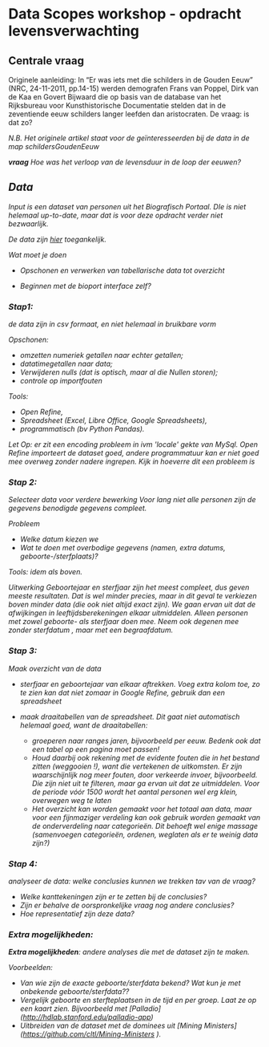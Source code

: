# Data Scopes workshop - opdracht levensverwachting

## Centrale vraag
Originele aanleiding: In “Er was iets met die schilders in de Gouden Eeuw” (NRC, 24-11-2011, pp.14-15) werden demografen Frans van Poppel, Dirk van de Kaa en Govert Bijwaard die op basis van de database van het Rijksbureau voor Kunsthistorische Documentatie stelden dat in de zeventiende eeuw schilders langer leefden dan aristocraten. De vraag: is dat zo?

<em>N.B. Het originele artikel staat voor de geïnteresseerden bij de data in de map _schildersGoudenEeuw_

**vraag**
Hoe was het verloop van de levensduur in de loop der eeuwen?

## Data
Input is een dataset van personen uit het _Biografisch Portaal_. DIe is niet helemaal up-to-date, maar dat is voor deze opdracht verder niet bezwaarlijk.

De data zijn <a href="https://surfdrive.surf.nl/files/index.php/s/5yIKGqnemljUQZL">hier</a> toegankelijk.

_Wat moet je doen_
- Opschonen en verwerken van tabellarische data tot overzicht

- Beginnen met de bioport interface zelf?

### Stap1:
de data zijn in csv formaat, en niet helemaal in bruikbare vorm

_Opschonen:_
+ omzetten numeriek getallen naar echter getallen;
+ datatimegetallen naar data;
+ Verwijderen nulls (dat is optisch, maar al die Nullen storen);
+ controle op importfouten

_Tools:_
+ Open Refine,
+ Spreadsheet (Excel, Libre Office, Google Spreadsheets),
+ programmatisch (bv Python Pandas).

*Let Op:* er zit een encoding probleem in ivm '_locale_' gekte van MySql. Open Refine importeert de dataset goed, andere programmatuur kan er niet goed mee overweg zonder nadere ingrepen. Kijk in hoeverre dit een probleem is

### Stap 2:
Selecteer data voor verdere bewerking
Voor lang niet alle personen zijn de gegevens benodigde gegevens compleet.

_Probleem_
+ Welke datum kiezen we
+ Wat te doen met overbodige gegevens (namen, extra datums,  geboorte-/sterfplaats)?

_Tools:_ idem als boven.

_Uitwerking_
Geboortejaar en sterfjaar zijn het meest compleet, dus geven meeste resultaten. Dat is wel minder precies, maar in dit geval te verkiezen boven minder data (die ook niet altijd exact zijn). We gaan ervan uit dat de afwijkingen in leeftijdsberekeningen elkaar uitmiddelen. Alleen personen met zowel geboorte- als sterfjaar doen mee. Neem ook degenen mee zonder sterfdatum , maar met een begraafdatum.


### Stap 3:
Maak overzicht van de data

+ sterfjaar en geboortejaar van elkaar aftrekken. Voeg extra kolom toe, zo te zien kan dat niet zomaar in Google Refine, gebruik dan een spreadsheet

+ maak draaitabellen van de spreadsheet. Dit gaat niet automatisch helemaal goed, want de draaitabellen:
  + groeperen naar ranges jaren, bijvoorbeeld per eeuw. Bedenk ook dat een tabel op een pagina moet passen!
  + Houd daarbij ook rekening met de evidente fouten die in het bestand zitten (weggooien !), want die vertekenen de uitkomsten. Er zijn waarschijnlijk nog meer fouten, door verkeerde invoer, bijvoorbeeld. Die zijn niet uit te filteren, maar ga ervan uit dat ze uitmiddelen. Voor de periode vóór 1500 wordt het aantal personen wel erg klein, overwegen weg te laten
  + Het overzicht kan worden gemaakt voor het totaal aan data, maar voor een fijnmaziger verdeling kan ook gebruik worden gemaakt van de onderverdeling naar categorieën. Dit behoeft wel enige massage (samenvoegen categorieën, ordenen, weglaten als er te weinig data zijn?)

### Stap 4:
analyseer de data:
welke conclusies kunnen we trekken tav van de vraag?

+ Welke kanttekeningen zijn er te zetten bij de conclusies?
+ Zijn er behalve de oorspronkelijke vraag nog andere conclusies?
+ Hoe representatief zijn deze data?

### Extra mogelijkheden:

**Extra mogelijkheden**: andere analyses die met de dataset zijn te maken.

Voorbeelden:
- Van wie zijn de exacte geboorte/sterfdata bekend? Wat kun je met onbekende geboorte/sterfdata??
- Vergelijk geboorte en sterfteplaatsen in de tijd en per groep. Laat ze op een kaart zien. Bijvoorbeeld met [Palladio] (http://hdlab.stanford.edu/palladio-app)
- Uitbreiden van de dataset met de dominees uit [Mining Ministers] (https://github.com/cltl/Mining-Ministers ).
